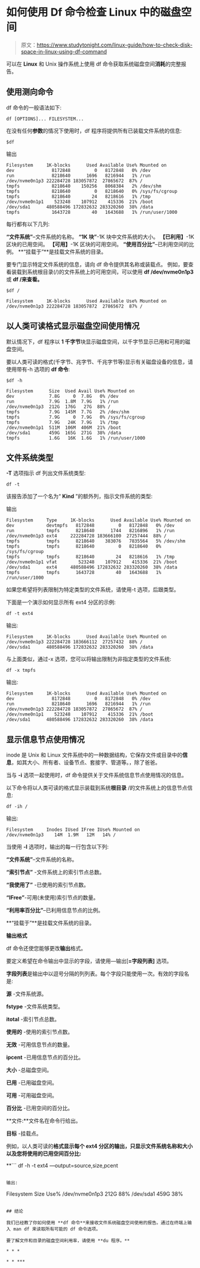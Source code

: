# 如何使用 Df 命令检查 Linux 中的磁盘空间

> 原文：<https://www.studytonight.com/linux-guide/how-to-check-disk-space-in-linux-using-df-command>

可以在 **Linux** 和 Unix 操作系统上使用 df 命令获取系统磁盘空间**消耗**的完整报告。

## 使用测向命令

df 命令的一般语法如下:

```
df [OPTIONS]... FILESYSTEM...
```

在没有任何**参数**的情况下使用时，df 程序将提供所有已装载文件系统的信息:

```
$df
```

输出

```
Filesystem     1K-blocks      Used Available Use% Mounted on
dev              8172848         0   8172848   0% /dev
run              8218640      1696   8216944   1% /run
/dev/nvme0n1p3 222284728 183057872  27865672  87% /
tmpfs            8218640    150256   8068384   2% /dev/shm
tmpfs            8218640         0   8218640   0% /sys/fs/cgroup
tmpfs            8218640        24   8218616   1% /tmp
/dev/nvme0n1p1    523248    107912    415336  21% /boot
/dev/sda1      480588496 172832632 283320260  38% /data
tmpfs            1643728        40   1643688   1% /run/user/1000
```

每行都有以下几列:

**“文件系统”**–文件系统的名称。
**“1K 块”**-1K 块中文件系统的大小。
**【已利用】**-1K 区块的已用空间。
**【可用】**-1K 区块的可用空间。
**“使用百分比”**–已利用空间的比例。
**“挂载于”**是挂载文件系统的目录。

要专门显示特定文件系统的信息，请向 df 命令提供其名称或装载点。
例如，要查看装载到系统根目录(/)的文件系统上的可用空间，可以使用 **df /dev/nvme0n1p3** 或 **df /来查看。**

```
$df / 
```

```
Filesystem     1K-blocks      Used Available Use% Mounted on
/dev/nvme0n1p3 222284728 183057872  27865672  87% /
```

## 以人类可读格式显示磁盘空间使用情况

默认情况下，df 程序以 **1 千字节**块显示磁盘空间，以千字节显示已用和可用的磁盘空间。

要以人类可读的格式(千字节、兆字节、千兆字节等)显示有关磁盘设备的信息，请使用带有-h 选项的 **df 命令**:

```
$df -h 
```

```
Filesystem      Size  Used Avail Use% Mounted on
dev             7.8G     0  7.8G   0% /dev
run             7.9G  1.8M  7.9G   1% /run
/dev/nvme0n1p3  212G  176G   27G  88% /
tmpfs           7.9G  145M  7.7G   2% /dev/shm
tmpfs           7.9G     0  7.9G   0% /sys/fs/cgroup
tmpfs           7.9G   24K  7.9G   1% /tmp
/dev/nvme0n1p1  511M  106M  406M  21% /boot
/dev/sda1       459G  165G  271G  38% /data
tmpfs           1.6G   16K  1.6G   1% /run/user/1000
```

## 文件系统类型

**-T** 选项指示 df 列出文件系统类型:

```
df -t
```

该报告添加了一个名为“ **Kind** ”的额外列，指示文件系统的类型:

输出

```
Filesystem     Type     1K-blocks      Used Available Use% Mounted on
dev            devtmpfs   8172848         0   8172848   0% /dev
run            tmpfs      8218640      1744   8216896   1% /run
/dev/nvme0n1p3 ext4     222284728 183666100  27257444  88% /
tmpfs          tmpfs      8218640    383076   7835564   5% /dev/shm
tmpfs          tmpfs      8218640         0   8218640   0% /sys/fs/cgroup
tmpfs          tmpfs      8218640        24   8218616   1% /tmp
/dev/nvme0n1p1 vfat        523248    107912    415336  21% /boot
/dev/sda1      ext4     480588496 172832632 283320260  38% /data
tmpfs          tmpfs      1643728        40   1643688   1% /run/user/1000
```

如果您希望将列表限制为特定类型的文件系统，请使用-t 选项，后跟类型。

下面是一个演示如何显示所有 ext4 分区的示例:

```
df -t ext4
```

输出:

```
Filesystem     1K-blocks      Used Available Use% Mounted on
/dev/nvme0n1p3 222284728 183666112  27257432  88% /
/dev/sda1      480588496 172832632 283320260  38% /data
```

与上面类似，通过-x 选项，您可以将输出限制为非指定类型的文件系统:

```
df -x tmpfs
```

输出:

```
Filesystem     1K-blocks      Used Available Use% Mounted on
dev              8172848         0   8172848   0% /dev
run              8218640      1696   8216944   1% /run
/dev/nvme0n1p3 222284728 183057872  27865672  87% /
/dev/nvme0n1p1    523248    107912    415336  21% /boot
/dev/sda1      480588496 172832632 283320260  38% /data
```

## 显示信息节点使用情况

inode 是 Unix 和 Linux 文件系统中的一种数据结构，它保存文件或目录中的**信息**，如其大小、所有者、设备节点、套接字、管道等。，除了爸爸。

当与 **-i** 选项一起使用时，df 命令提供关于文件系统信息节点使用情况的信息。

以下命令将以人类可读的格式显示装载到系统**根目录** /的文件系统上的信息节点信息:

```
df -ih /
```

输出:

```
Filesystem     Inodes IUsed IFree IUse% Mounted on
/dev/nvme0n1p3    14M  1.9M   12M   14% /
```

当使用 **-I** 选项时，输出的每一行包含以下列:

**“文件系统”**–文件系统的名称。

**“索引节点”** -文件系统上的索引节点总数。

**“我使用了”** -已使用的索引节点数。

**“IFree”**-可用(未使用)索引节点的数量。

**“利用率百分比”**–已利用信息节点的比例。

**“挂载于”**是挂载文件系统的目录。

**输出格式**

df 命令还使您能够更改**输出**格式。

要定义希望在命令输出中显示的字段，请使用—输出[**=字段列表]** 选项。

**字段列表**是输出中以逗号分隔的列列表。每个字段只能使用一次。有效的字段名是:

**源** -文件系统源。

**fstype** -文件系统类型。

**itotal** -索引节点总数。

**使用的** -使用的索引节点数。

**无效** -可用信息节点的数量。

**ipcent** -已用信息节点的百分比。

**大小** -总磁盘空间。

**已用** -已用磁盘空间。

**可用** -可用磁盘空间。

**百分比** -已用空间的百分比。

**文件:**文件名在命令行给出。

**目标** -挂载点。

例如，以人类可读的**格式显示每个 ext4 分区的输出，只显示文件系统名称和大小以及您将使用的已用空间百分比:**

 **```
df -h -t ext4 —output=source,size,pcent
```

输出:

```
Filesystem      Size Use%
/dev/nvme0n1p3  212G  88%
/dev/sda1       459G  38%
```

## 结论

我们已经教了你如何使用 **df 命令**来接收文件系统磁盘空间使用的报告。通过在终端上输入 man df 来读取所有可能的 df 命令选项。

要了解文件和目录的磁盘空间利用率，请使用 **du 程序。**

* * *

* * ***